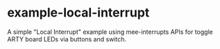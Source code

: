 # example-local-interrupt
A simple "Local Interrupt" example using mee-interrupts APIs for toggle ARTY board LEDs via buttons and switch.
